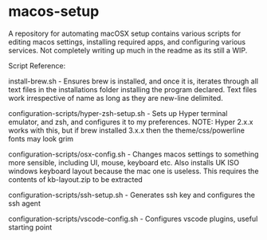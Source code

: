 # macos-setup
A repository for automating macOSX setup contains various scripts for editing macos settings, installing required apps, and configuring various services. Not completely writing up much in the readme as its still a WIP.

Script Reference:

install-brew.sh - Ensures brew is installed, and once it is, iterates through all text files in the installations folder installing the program declared. Text files work irrespective of name as long as they are new-line delimited.

configuration-scripts/hyper-zsh-setup.sh - Sets up Hyper terminal emulator, and zsh, and configures it to my preferences. NOTE: Hyper 2.x.x works with this, but if brew installed 3.x.x then the theme/css/powerline fonts may look grim

configuration-scripts/osx-config.sh - Changes macos settings to something more sensible, including UI, mouse, keyboard etc. Also installs UK ISO windows keyboard layout because the mac one is useless. This requires the contents of kb-layout.zip to be extracted

configuration-scripts/ssh-setup.sh - Generates ssh key and configures the ssh agent

configuration-scripts/vscode-config.sh - Configures vscode plugins, useful starting point
